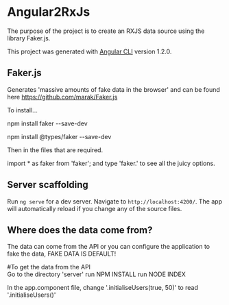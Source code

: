 # Angular2RxJs

The purpose of the project is to create an RXJS data source using the library Faker.js.

This project was generated with [Angular CLI](https://github.com/angular/angular-cli) version 1.2.0.

## Faker.js

Generates 'massive amounts of fake data in the browser' and can be found here https://github.com/marak/Faker.js

To install...

npm install faker --save-dev

npm install @types/faker --save-dev

Then in the files that are required.


import * as faker from 'faker';
and type 'faker.' to see all the juicy options.


## Server scaffolding

Run `ng serve` for a dev server. Navigate to `http://localhost:4200/`. The app will automatically reload if you change any of the source files.


## Where does the data come from?

The data can come from the API or you can configure the application to fake the data, FAKE DATA IS DEFAULT!

#To get the data from the API  
Go to the directory 'server' 
run NPM INSTALL
run NODE INDEX

In the app.component file, change '.initialiseUsers(true, 50)' to read '.initialiseUsers()'
